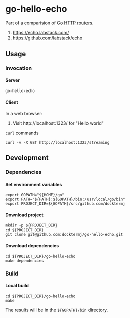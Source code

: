 # go-hello-echo

Part of a comparision of [Go HTTP routers](https://github.com/avelino/awesome-go/blob/master/README.md#routers).

1. https://echo.labstack.com/
1. https://github.com/labstack/echo

## Usage

### Invocation

#### Server

```console
go-hello-echo
```

#### Client

In a web browser:

1. Visit http://localhost:1323/ for "Hello world"

`curl` commands

```console
curl -v -X GET http://localhost:1323/streaming
```

## Development

### Dependencies

#### Set environment variables

```console
export GOPATH="${HOME}/go"
export PATH="${PATH}:${GOPATH}/bin:/usr/local/go/bin"
export PROJECT_DIR=${GOPATH}/src/github.com/docktermj
```

#### Download project

```console
mkdir -p ${PROJECT_DIR}
cd ${PROJECT_DIR}
git clone git@github.com:docktermj/go-hello-echo.git
```

#### Download dependencies

```console
cd ${PROJECT_DIR}/go-hello-echo
make dependencies
```

### Build

#### Local build

```console
cd ${PROJECT_DIR}/go-hello-echo
make
```

The results will be in the `${GOPATH}/bin` directory.
